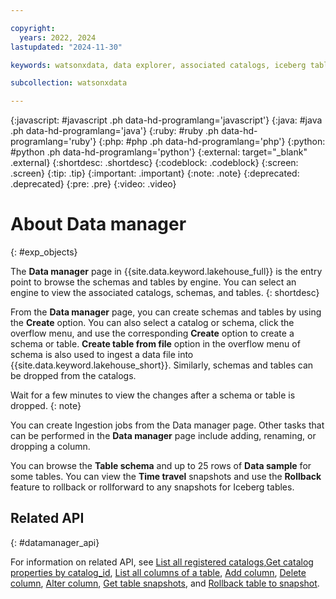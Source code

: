 ```yaml
---

copyright:
  years: 2022, 2024
lastupdated: "2024-11-30"

keywords: watsonxdata, data explorer, associated catalogs, iceberg tables, data sample, time travel information, ingestion hub

subcollection: watsonxdata

---
```


{:javascript: #javascript .ph data-hd-programlang='javascript'}
{:java: #java .ph data-hd-programlang='java'}
{:ruby: #ruby .ph data-hd-programlang='ruby'}
{:php: #php .ph data-hd-programlang='php'}
{:python: #python .ph data-hd-programlang='python'}
{:external: target="_blank" .external}
{:shortdesc: .shortdesc}
{:codeblock: .codeblock}
{:screen: .screen}
{:tip: .tip}
{:important: .important}
{:note: .note}
{:deprecated: .deprecated}
{:pre: .pre}
{:video: .video}

# About Data manager
{: #exp_objects}

The **Data manager** page in {{site.data.keyword.lakehouse_full}} is the entry point to browse the schemas and tables by engine. You can select an engine to view the associated catalogs, schemas, and tables.
{: shortdesc}

From the **Data manager** page, you can create schemas and tables by using the **Create** option. You can also select a catalog or schema, click the overflow menu, and use the corresponding **Create** option to create a schema or table. **Create table from file** option in the overflow menu of schema is also used to ingest a data file into {{site.data.keyword.lakehouse_short}}. Similarly, schemas and tables can be dropped from the catalogs.

Wait for a few minutes to view the changes after a schema or table is dropped.
{: note}

You can create Ingestion jobs from the Data manager page.
Other tasks that can be performed in the **Data manager** page include adding, renaming, or dropping a column.

You can browse the **Table schema** and up to 25 rows of **Data sample** for some tables. You can view the **Time travel** snapshots and use the **Rollback** feature to rollback or rollforward to any snapshots for Iceberg tables.

## Related API
{: #datamanager_api}

For information on related API, see [List all registered catalogs](https://cloud.ibm.com/apidocs/watsonxdata-software#list-catalogs),[Get catalog properties by catalog_id](https://cloud.ibm.com/apidocs/watsonxdata-software#get-catalog), [List all columns of a table](https://cloud.ibm.com/apidocs/watsonxdata-software#list-columns), [Add column](https://cloud.ibm.com/apidocs/watsonxdata-software#create-columns), [Delete column](https://cloud.ibm.com/apidocs/watsonxdata-software#delete-column), [Alter column](https://cloud.ibm.com/apidocs/watsonxdata-software#update-column), [Get table snapshots](https://cloud.ibm.com/apidocs/watsonxdata-software#list-table-snapshots), and [Rollback table to snapshot](https://cloud.ibm.com/apidocs/watsonxdata-software#rollback-table).
